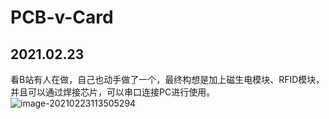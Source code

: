 # PCB-v-Card
## 2021.02.23

​		看B站有人在做，自己也动手做了一个，最终构想是加上磁生电模块、RFID模块，并且可以通过焊接芯片，可以串口连接PC进行使用。![image-20210223113505294](https://gitee.com/yuyang201907/Imags/raw/master/img/image-20210223113505294.png)
